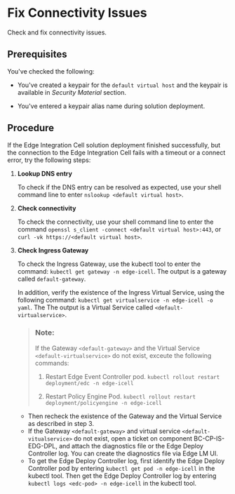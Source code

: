 <!-- loio59e80e407bf04855898e1029aa90061b -->

# Fix Connectivity Issues

Check and fix connectivity issues.



<a name="loio59e80e407bf04855898e1029aa90061b__prereq_s12_wqs_nvb"/>

## Prerequisites

You've checked the following:

-   You've created a keypair for the `default virtual host` and the keypair is available in *Security Material* section.

-   You've entered a keypair alias name during solution deployment.




## Procedure

If the Edge Integration Cell solution deployment finished successfully, but the connection to the Edge Integration Cell fails with a timeout or a connect error, try the following steps:

1.  **Lookup DNS entry** 

    To check if the DNS entry can be resolved as expected, use your shell command line to enter `nslookup <default virtual host>`.

2.  **Check connectivity**

    To check the connectivity, use your shell command line to enter the command `openssl s_client -connect <default virtual host>:443`, or `curl -vk https://<default virtual host>`.

3.  **Check Ingress Gateway** 

    To check the Ingress Gateway, use the kubectl tool to enter the command: `kubectl get gateway -n edge-icell`. The output is a gateway called `default-gateway`.

    In addition, verify the existence of the Ingress Virtual Service, using the following command: `kubectl get virtualservice -n edge-icell -o yaml`. The The output is a Virtual Service called `<default-virtualservice>`.

    > ### Note:  
    > If the Gateway `<default-gateway>` and the Virtual Service `<default-virtualservice>` do not exist, exceute the following commands:
    > 
    > 1.  Restart Edge Event Controller pod. `kubectl rollout restart deployment/edc -n edge-icell`
    > 
    > 2.  Restart Policy Engine Pod. `kubectl rollout restart deployment/policyengine -n edge-icell`

    -   Then recheck the existence of the Gateway and the Virtual Service as described in step 3.
    -   If the Gateway `<default-gateway>` and virtual service `<default-vitualservice>` do not exist, open a ticket on component BC-CP-IS-EDG-DPL, and attach the diagnostics file or the Edge Deploy Controller log. You can create the diagnostics file via Edge LM UI.
    -   To get the Edge Deploy Controller log, first identify the Edge Deploy Controller pod by entering `kubectl get pod -n edge-icell` in the kubectl tool. Then get the Edge Deploy Controller log by entering `kubectl logs <edc-pod> -n edge-icell` in the kubectl tool.


